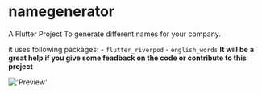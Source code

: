 # namegenerator

A Flutter Project To generate different names for your company.

it uses following packages:
    - `flutter_riverpod`
    - `english_words`
**It will be a great help if you give some feadback on the code or contribute to this project**

!['Preview']('assets\demo.png')
